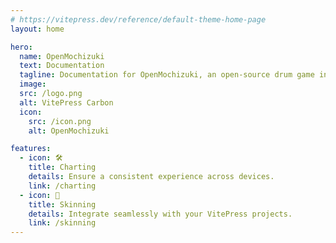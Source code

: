 ```yaml
---
# https://vitepress.dev/reference/default-theme-home-page
layout: home

hero:
  name: OpenMochizuki
  text: Documentation
  tagline: Documentation for OpenMochizuki, an open-source drum game inspired by various games found on SmileBASIC for the Nintendo Switch.
  image:
  src: /logo.png
  alt: VitePress Carbon
  icon: 
    src: /icon.png
    alt: OpenMochizuki

features:
  - icon: 🛠️
    title: Charting
    details: Ensure a consistent experience across devices.
    link: /charting
  - icon: 🧩
    title: Skinning
    details: Integrate seamlessly with your VitePress projects.
    link: /skinning
---
```



